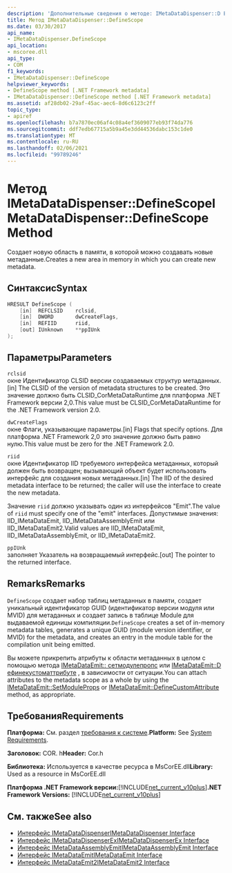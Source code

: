 ```yaml
---
description: 'Дополнительные сведения о методе: IMetaDataDispenser::D Ефинескопе'
title: Метод IMetaDataDispenser::DefineScope
ms.date: 03/30/2017
api_name:
- IMetaDataDispenser.DefineScope
api_location:
- mscoree.dll
api_type:
- COM
f1_keywords:
- IMetaDataDispenser::DefineScope
helpviewer_keywords:
- DefineScope method [.NET Framework metadata]
- IMetaDataDispenser::DefineScope method [.NET Framework metadata]
ms.assetid: af28db02-29af-45ac-aec6-8d6c6123c2ff
topic_type:
- apiref
ms.openlocfilehash: b7a7870ec06af4c08a4ef3609077eb93f74da776
ms.sourcegitcommit: ddf7edb67715a5b9a45e3dd44536dabc153c1de0
ms.translationtype: MT
ms.contentlocale: ru-RU
ms.lasthandoff: 02/06/2021
ms.locfileid: "99789246"
---
```

# <a name="imetadatadispenserdefinescope-method"></a><span data-ttu-id="418ea-103">Метод IMetaDataDispenser::DefineScope</span><span class="sxs-lookup"><span data-stu-id="418ea-103">IMetaDataDispenser::DefineScope Method</span></span>

<span data-ttu-id="418ea-104">Создает новую область в памяти, в которой можно создавать новые метаданные.</span><span class="sxs-lookup"><span data-stu-id="418ea-104">Creates a new area in memory in which you can create new metadata.</span></span>  
  
## <a name="syntax"></a><span data-ttu-id="418ea-105">Синтаксис</span><span class="sxs-lookup"><span data-stu-id="418ea-105">Syntax</span></span>  
  
```cpp  
HRESULT DefineScope (  
    [in]  REFCLSID    rclsid,  
    [in]  DWORD       dwCreateFlags,  
    [in]  REFIID      riid,
    [out] IUnknown    **ppIUnk  
);  
```  
  
## <a name="parameters"></a><span data-ttu-id="418ea-106">Параметры</span><span class="sxs-lookup"><span data-stu-id="418ea-106">Parameters</span></span>  

 `rclsid`  
 <span data-ttu-id="418ea-107">окне Идентификатор CLSID версии создаваемых структур метаданных.</span><span class="sxs-lookup"><span data-stu-id="418ea-107">[in] The CLSID of the version of metadata structures to be created.</span></span> <span data-ttu-id="418ea-108">Это значение должно быть CLSID_CorMetaDataRuntime для платформа .NET Framework версии 2,0.</span><span class="sxs-lookup"><span data-stu-id="418ea-108">This value must be CLSID_CorMetaDataRuntime for the .NET Framework version 2.0.</span></span>  
  
 `dwCreateFlags`  
 <span data-ttu-id="418ea-109">окне Флаги, указывающие параметры.</span><span class="sxs-lookup"><span data-stu-id="418ea-109">[in] Flags that specify options.</span></span> <span data-ttu-id="418ea-110">Для платформа .NET Framework 2,0 это значение должно быть равно нулю.</span><span class="sxs-lookup"><span data-stu-id="418ea-110">This value must be zero for the .NET Framework 2.0.</span></span>  
  
 `riid`  
 <span data-ttu-id="418ea-111">окне Идентификатор IID требуемого интерфейса метаданных, который должен быть возвращен; вызывающий объект будет использовать интерфейс для создания новых метаданных.</span><span class="sxs-lookup"><span data-stu-id="418ea-111">[in] The IID of the desired metadata interface to be returned; the caller will use the interface to create the new metadata.</span></span>  
  
 <span data-ttu-id="418ea-112">Значение `riid` должно указывать один из интерфейсов "Emit".</span><span class="sxs-lookup"><span data-stu-id="418ea-112">The value of `riid` must specify one of the "emit" interfaces.</span></span> <span data-ttu-id="418ea-113">Допустимые значения: IID_IMetaDataEmit, IID_IMetaDataAssemblyEmit или IID_IMetaDataEmit2.</span><span class="sxs-lookup"><span data-stu-id="418ea-113">Valid values are IID_IMetaDataEmit, IID_IMetaDataAssemblyEmit, or IID_IMetaDataEmit2.</span></span>  
  
 `ppIUnk`  
 <span data-ttu-id="418ea-114">заполняет Указатель на возвращаемый интерфейс.</span><span class="sxs-lookup"><span data-stu-id="418ea-114">[out] The pointer to the returned interface.</span></span>  
  
## <a name="remarks"></a><span data-ttu-id="418ea-115">Remarks</span><span class="sxs-lookup"><span data-stu-id="418ea-115">Remarks</span></span>  

 <span data-ttu-id="418ea-116">`DefineScope` создает набор таблиц метаданных в памяти, создает уникальный идентификатор GUID (идентификатор версии модуля или MVID) для метаданных и создает запись в таблице Module для выдаваемой единицы компиляции.</span><span class="sxs-lookup"><span data-stu-id="418ea-116">`DefineScope` creates a set of in-memory metadata tables, generates a unique GUID (module version identifier, or MVID) for the metadata, and creates an entry in the module table for the compilation unit being emitted.</span></span>  
  
 <span data-ttu-id="418ea-117">Вы можете прикрепить атрибуты к области метаданных в целом с помощью метода [IMetaDataEmit:: сетмодулепропс](imetadataemit-setmoduleprops-method.md) или [IMetaDataEmit::D ефинекустоматтрибуте](imetadataemit-definecustomattribute-method.md) , в зависимости от ситуации.</span><span class="sxs-lookup"><span data-stu-id="418ea-117">You can attach attributes to the metadata scope as a whole by using the [IMetaDataEmit::SetModuleProps](imetadataemit-setmoduleprops-method.md) or [IMetaDataEmit::DefineCustomAttribute](imetadataemit-definecustomattribute-method.md) method, as appropriate.</span></span>  
  
## <a name="requirements"></a><span data-ttu-id="418ea-118">Требования</span><span class="sxs-lookup"><span data-stu-id="418ea-118">Requirements</span></span>  

 <span data-ttu-id="418ea-119">**Платформа:** См. раздел [требования к системе](../../get-started/system-requirements.md).</span><span class="sxs-lookup"><span data-stu-id="418ea-119">**Platform:** See [System Requirements](../../get-started/system-requirements.md).</span></span>  
  
 <span data-ttu-id="418ea-120">**Заголовок:** COR. h</span><span class="sxs-lookup"><span data-stu-id="418ea-120">**Header:** Cor.h</span></span>  
  
 <span data-ttu-id="418ea-121">**Библиотека:** Используется в качестве ресурса в MsCorEE.dll</span><span class="sxs-lookup"><span data-stu-id="418ea-121">**Library:** Used as a resource in MsCorEE.dll</span></span>  
  
 <span data-ttu-id="418ea-122">**Платформа .NET Framework версии:**[!INCLUDE[net_current_v10plus](../../../../includes/net-current-v10plus-md.md)]</span><span class="sxs-lookup"><span data-stu-id="418ea-122">**.NET Framework Versions:** [!INCLUDE[net_current_v10plus](../../../../includes/net-current-v10plus-md.md)]</span></span>  
  
## <a name="see-also"></a><span data-ttu-id="418ea-123">См. также</span><span class="sxs-lookup"><span data-stu-id="418ea-123">See also</span></span>

- [<span data-ttu-id="418ea-124">Интерфейс IMetaDataDispenser</span><span class="sxs-lookup"><span data-stu-id="418ea-124">IMetaDataDispenser Interface</span></span>](imetadatadispenser-interface.md)
- [<span data-ttu-id="418ea-125">Интерфейс IMetaDataDispenserEx</span><span class="sxs-lookup"><span data-stu-id="418ea-125">IMetaDataDispenserEx Interface</span></span>](imetadatadispenserex-interface.md)
- [<span data-ttu-id="418ea-126">Интерфейс IMetaDataAssemblyEmit</span><span class="sxs-lookup"><span data-stu-id="418ea-126">IMetaDataAssemblyEmit Interface</span></span>](imetadataassemblyemit-interface.md)
- [<span data-ttu-id="418ea-127">Интерфейс IMetaDataEmit</span><span class="sxs-lookup"><span data-stu-id="418ea-127">IMetaDataEmit Interface</span></span>](imetadataemit-interface.md)
- [<span data-ttu-id="418ea-128">Интерфейс IMetaDataEmit2</span><span class="sxs-lookup"><span data-stu-id="418ea-128">IMetaDataEmit2 Interface</span></span>](imetadataemit2-interface.md)
